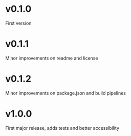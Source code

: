 # v0.1.0
First version

# v0.1.1
Minor improvements on readme and license

# v0.1.2
Minor improvements on package.json and build pipelines

# v1.0.0
First major release, adds tests and better accessibility